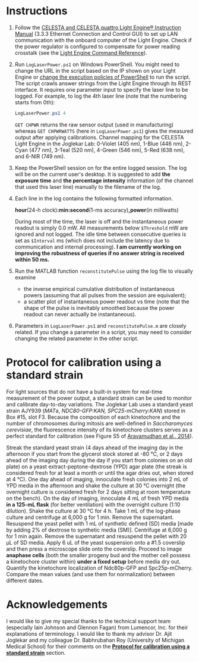 # Instructions
1. Follow the [CELESTA and CELESTA quattro Light Engine® Instruction Manual](https://cms.lumencor.com/system/uploads/fae/file/asset/48/57-10015-F_Celesta_09092021.pdf) (3.3.3 Ethernet Connection and Control GUI) to set up LAN communication with the onboard computer of the Light Engine. Check if the power regulator is configured to compensate for power reading crosstalk (see the [Light Engine Command Reference](https://cms.lumencor.com/system/uploads/fae/file/asset/120/57-10018.pdf)).

2. Run ``LogLaserPower.ps1`` on Windows PowerShell. You might need to change the URL in the script based on the IP shown on your Light Engine or [change the execution policies of PowerShell](https://docs.microsoft.com/en-us/powershell/module/microsoft.powershell.core/about/about_execution_policies) to run the script. The script crawls answer strings from the Light Engine through its REST interface. It requires one parameter input to specify the laser line to be logged. For example, to log the 4th laser line (note that the numbering starts from 0th):
   ```PowerShell
   LogLaserPower.ps1 4
   ```
   ``GET CHPWR`` returns the raw sensor output (used in manufacturing) whereas ``GET CHPWRWATTS`` (here in ``LogLaserPower.ps1``) gives the measured output after applying calibrations. Channel mapping for the CELESTA Light Engine in the Joglekar Lab: 0-Violet (405 nm), 1-Blue (446 nm), 2-Cyan (477 nm), 3-Teal (520 nm), 4-Green (546 nm), 5-Red (638 nm), and 6-NIR (749 nm).

3. Keep the PowerShell session on for the entire logged session. The log will be on the current user's desktop. It is suggested to add **the exposure time** and **the percentage intensity** information (of the channel that used this laser line) manually to the filename of the log.

4. Each line in the log contains the following formatted information.

   **hour**(24-h clock)**:min:second**(1-ms accuracy)**,power**(in milliwatts)
   
   During most of the time, the laser is off and the instantaneous power readout is simply 0.0 mW. All measurements below ``$Threshold`` mW are ignored and not logged. The idle time between consecutive queries is set as ``$Interval`` ms (which does not include the latency due to communication and internal processing). **I am currently working on improving the robustness of queries if no answer string is received within 50 ms.**

5. Run the MATLAB function ``reconstitutePulse`` using the log file to visually examine
   - the inverse empirical cumulative distribution of instantaneous powers (assuming that all pulses from the session are equivalent);
   - a scatter plot of instantaneous power readout vs time (note that the shape of the pulse is inevitably smoothed because the power readout can never actually be instantaneous).

6. Parameters in ``LogLaserPower.ps1`` and ``reconstitutePulse.m`` are closely related. If you change a parameter in a script, you may need to consider changing the related parameter in the other script.
# Protocol for calibration using a standard strain
For light sources that do not have a built-in system for real-time measurement of the power output, a standard strain can be used to monitor and calibrate day-to-day variations. The Joglekar Lab uses a standard yeast strain AJY939 (*MAT*a, *NDC80-GFP:KAN, SPC25-mCherry:KAN*) stored in Box #15, slot F3. Because the composition of each kinetochore and the number of chromosomes during mitosis are well-defined in *Saccharomyces cerevisiae*, the fluorescence intensity of its kinetochore clusters serves as a perfect standard for calibration (see Figure S5 of [Aravamudhan et al., 2014](https://ars.els-cdn.com/content/image/1-s2.0-S0960982214005399-mmc1.pdf)).

Streak the standard yeast strain (4 days ahead of the imaging day in the afternoon if you start from the glycerol stock stored at -80 °C, or 2 days ahead of the imaging day during the day if you start from colonies on an old plate) on a yeast extract-peptone-dextrose (YPD) agar plate (the streak is considered fresh for at least a month or until the agar dries out, when stored at 4 °C). One day ahead of imaging, innoculate fresh colonies into 2 mL of YPD media in the afternoon and shake the culture at 30 °C overnight (the overnight culture is considered fresh for 2 days sitting at room temperature on the bench). On the day of imaging, innoculate 4 mL of fresh YPD media **in a 125-mL flask** (for better ventilation) with the overnight culture (1:10 dilution). Shake the culture at 30 °C for 4 h. Take 1 mL of the log-phase culture and centrifuge at 6,000 g for 1 min. Remove the supernatant. Resuspend the yeast pellet with 1 mL of synthetic defined (SD) media [made by adding 2% of dextrose to synthetic media (SM)]. Centrifuge at 6,000 g for 1 min again. Remove the supernatant and resuspend the pellet with 20 μL of SD media. Apply 6 uL of the yeast suspension onto a #1.5 coverslip and then press a microscope slide onto the coverslip. Proceed to image **anaphase cells** (both the smaller progeny bud and the mother cell possess a kinetochore cluster within) **under a fixed setup** before media dry out. Quantify the kinetochore localization of Ndc80p-GFP and Spc25p-mCherry. Compare the mean values (and use them for normalization) between different dates.
# Acknowledgements
I would like to give my special thanks to the technical support team (especially Iain Johnson and Glennon Fagan) from Lumencor, Inc. for their explanations of terminology. I would like to thank my advisor Dr. Ajit Joglekar and my colleague Dr. Babhrubahan Roy (University of Michigan Medical School) for their comments on the **[Protocol for calibration using a standard strain](https://github.com/CreLox/CELESTAPowerLog#protocol-for-calibration-using-a-standard-strain)** section.
